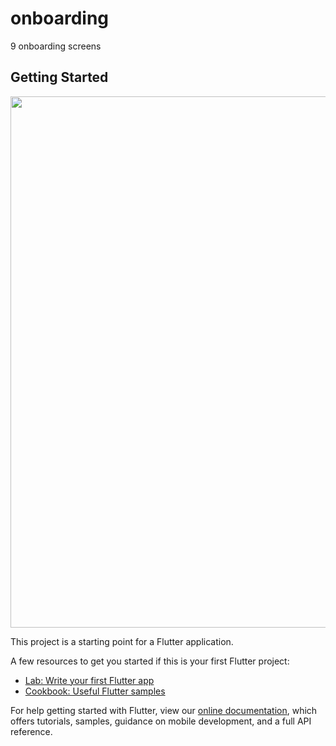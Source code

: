 # onboarding

9 onboarding screens

## Getting Started
  <div class="row">
    <img src="https://user-images.githubusercontent.com/69755039/146048790-7a97f208-8d88-44c9-a745-08b029070439.jpg" width="1080" height="850">
    </div>



This project is a starting point for a Flutter application.

A few resources to get you started if this is your first Flutter project:

- [Lab: Write your first Flutter app](https://flutter.dev/docs/get-started/codelab)
- [Cookbook: Useful Flutter samples](https://flutter.dev/docs/cookbook)

For help getting started with Flutter, view our
[online documentation](https://flutter.dev/docs), which offers tutorials,
samples, guidance on mobile development, and a full API reference.
